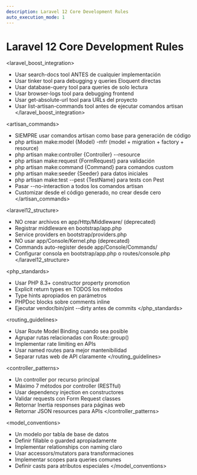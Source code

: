 ```yaml
---
description: Laravel 12 Core Development Rules
auto_execution_mode: 1
---
```


# Laravel 12 Core Development Rules

<laravel_boost_integration>

- Usar search-docs tool ANTES de cualquier implementación
- Usar tinker tool para debugging y queries Eloquent directas
- Usar database-query tool para queries de solo lectura
- Usar browser-logs tool para debugging frontend
- Usar get-absolute-url tool para URLs del proyecto
- Usar list-artisan-commands tool antes de ejecutar comandos artisan
  </laravel_boost_integration>

<artisan_commands>

- SIEMPRE usar comandos artisan como base para generación de código
- php artisan make:model {Model} -mfr (model + migration + factory + resource)
- php artisan make:controller {Controller} --resource
- php artisan make:request {FormRequest} para validación
- php artisan make:command {Command} para comandos custom
- php artisan make:seeder {Seeder} para datos iniciales
- php artisan make:test --pest {TestName} para tests con Pest
- Pasar --no-interaction a todos los comandos artisan
- Customizar desde el código generado, no crear desde cero
  </artisan_commands>

<laravel12_structure>

- NO crear archivos en app/Http/Middleware/ (deprecated)
- Registrar middleware en bootstrap/app.php
- Service providers en bootstrap/providers.php
- NO usar app/Console/Kernel.php (deprecated)
- Commands auto-register desde app/Console/Commands/
- Configurar consola en bootstrap/app.php o routes/console.php
  </laravel12_structure>

<php_standards>

- Usar PHP 8.3+ constructor property promotion
- Explicit return types en TODOS los métodos
- Type hints apropiados en parámetros
- PHPDoc blocks sobre comments inline
- Ejecutar vendor/bin/pint --dirty antes de commits
  </php_standards>

<routing_guidelines>

- Usar Route Model Binding cuando sea posible
- Agrupar rutas relacionadas con Route::group()
- Implementar rate limiting en APIs
- Usar named routes para mejor mantenibilidad
- Separar rutas web de API claramente
  </routing_guidelines>

<controller_patterns>

- Un controller por recurso principal
- Máximo 7 métodos por controller (RESTful)
- Usar dependency injection en constructores
- Validar requests con Form Request classes
- Retornar Inertia responses para páginas web
- Retornar JSON resources para APIs
  </controller_patterns>

<model_conventions>

- Un modelo por tabla de base de datos
- Definir fillable o guarded apropiadamente
- Implementar relationships con naming claro
- Usar accessors/mutators para transformaciones
- Implementar scopes para queries comunes
- Definir casts para atributos especiales
  </model_conventions>
